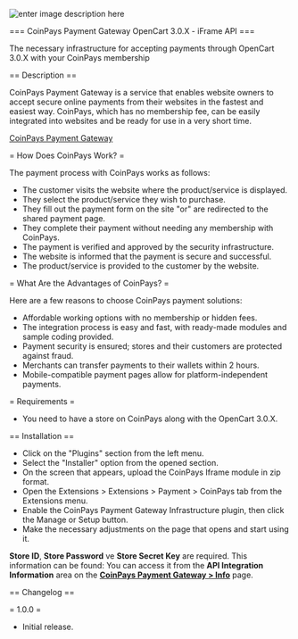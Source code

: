![enter image description here](https://coinpays.ams3.cdn.digitaloceanspaces.com/marketing/opencart.png)

=== CoinPays Payment Gateway OpenCart 3.0.X - iFrame API ===

The necessary infrastructure for accepting payments through OpenCart 3.0.X with your CoinPays membership

== Description ==

CoinPays Payment Gateway is a service that enables website owners to accept secure online payments from their websites in the fastest and easiest way. CoinPays, which has no membership fee, can be easily integrated into websites and be ready for use in a very short time.

[CoinPays Payment Gateway](https://coinpays.io/)

= How Does CoinPays Work? =

The payment process with CoinPays works as follows:

* The customer visits the website where the product/service is displayed.
* They select the product/service they wish to purchase.
* They fill out the payment form on the site "or" are redirected to the shared payment page.
* They complete their payment without needing any membership with CoinPays.
* The payment is verified and approved by the security infrastructure.
* The website is informed that the payment is secure and successful.
* The product/service is provided to the customer by the website.

= What Are the Advantages of CoinPays? =

Here are a few reasons to choose CoinPays payment solutions:

* Affordable working options with no membership or hidden fees.
* The integration process is easy and fast, with ready-made modules and sample coding provided.
* Payment security is ensured; stores and their customers are protected against fraud.
* Merchants can transfer payments to their wallets within 2 hours.
* Mobile-compatible payment pages allow for platform-independent payments.

= Requirements =
* You need to have a store on CoinPays along with the OpenCart 3.0.X.

== Installation ==

* Click on the "Plugins" section from the left menu.
* Select the "Installer" option from the opened section.
* On the screen that appears, upload the CoinPays Iframe module in zip format.
* Open the Extensions > Extensions > Payment > CoinPays tab from the Extensions menu.
* Enable the CoinPays Payment Gateway Infrastructure plugin, then click the Manage or Setup button.
* Make the necessary adjustments on the page that opens and start using it.

**Store ID**, **Store Password** ve **Store Secret Key** are required. This information can be found:
You can access it from the **API Integration Information** area on the **[CoinPays Payment Gateway > Info](https://app.coinpays.io/manage/installations/integration)** page.

== Changelog ==

= 1.0.0 =
* Initial release.
